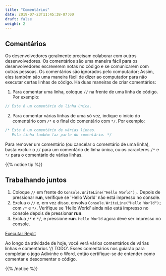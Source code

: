 ```yaml
---
title: "Comentários"
date: 2019-07-23T11:45:38-07:00
draft: false
weight: 2
---
```


## Comentários

Os desenvolvedores geralmente precisam colaborar com outros desenvolvedores. Os comentários são uma maneira fácil para os desenvolvedores escreverem notas no código e se comunicarem com outras pessoas. Os comentários são ignorados pelo computador; Assim, eles também são uma maneira fácil de dizer ao computador para não executar certas linhas de código. Há duas maneiras de criar comentários:

1. Para comentar uma linha, coloque `//` na frente de uma linha de código. Por exemplo:

```csharp
// Este é um comentário de linha única.
```

2. Para comentar várias linhas de uma só vez, indique o início do comentário com `/*` e o final do comentário com `*/`. Por exemplo:

```csharp
/* Este é um comentário de várias linhas.
   Esta linha também faz parte do comentário. */
```
Para remover um comentário (ou cancelar o comentário de uma linha), basta excluir o `//` para um comentário de linha única, ou os caracteres `/*`  e `*/` para o comentário de várias linhas.

{{% notice tip %}}

## Trabalhando juntos

1. Coloque `//` em frente do `Console.WriteLine("Hello World");`. Depois de pressionar **run**, verifique se 'Hello World' não está impresso no console.
2. Exclua o `//` e, em vez disso, envolva `Console.WriteLine("Hello World");` com `/*` e `*/`. Verifique se 'Hello World' ainda não está impresso no console depois de pressionar **run**.
3. Exclua `/*` e `*/`, e pressione **run**. `Hello World` agora deve ser impresso no console.

<a class="my-2 mx-4 btn btn-info" href="https://replit.com/@nuevofoundation/NF-CSharp-WritingToConsole" target="_blank">Executar Replit</a>

Ao longo da atividade de hoje, você verá vários comentários de várias linhas e comentários '// TODO'. Esses comentários nos guiarão para completar o jogo Adivinhe o Word, então certifique-se de entender como comentar e descomentar o código.

{{% /notice %}}
